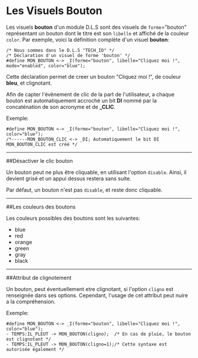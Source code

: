 # Les Visuels Bouton

Les visuels **bouton** d'un module D.L.S sont des visuels de `forme`="bouton" représentant un bouton dont le titre est son `libelle`
et affiché de la couleur `color`.
Par exemple, voici la définition complète d'un visuel **bouton**:

    /* Nous sommes dans le D.L.S "TECH_ID" */
    /* Déclaration d'un visuel de forme 'bouton' */
    #define MON_BOUTON <-> _I(forme="bouton", libelle="Cliquez moi !", mode="enabled", color="blue");

Cette déclaration permet de creer un bouton "Cliquez moi !", de couleur **bleu**, et clignotant.

Afin de capter l'évènement de clic de la part de l'utilisateur,
a chaque bouton est automatiquement accroché un bit **DI** nommé par la concaténation de son acronyme et de **_CLIC**.

Exemple:

    #define MON_BOUTON <-> _I(forme="bouton", libelle="Cliquez moi !", color="blue");
    /*------MON_BOUTON_CLIC <-> _DI; Automatiquement le bit DI MON_BOUTON_CLIC est créé */


---
##Désactiver le clic bouton

Un bouton peut ne plus être cliquable, en utilisant l'option `disable`.
Ainsi, il devient grisé et un appui dessus restera sans suite.

Par défaut, un bouton n'est pas `disable`, et reste donc cliquable.

---
##Les couleurs des boutons

Les couleurs possibles des boutons sont les suivantes:

* blue
* red
* orange
* green
* gray
* black

---
##Attribut de clignotement

Un bouton, peut éventuellement etre clignotant, si l'option `cligno` est renseignée dans ses options.
Cependant, l'usage de cet attribut peut nuire a la compréhension.

Exemple:

    #define MON_BOUTON <-> _I(forme="bouton", libelle="Cliquez moi !", color="blue");
    - TEMPS:IL_PLEUT -> MON_BOUTON(cligno);  /* En cas de pluie, le bouton est clignotant */
    - TEMPS:IL_PLEUT -> MON_BOUTON(cligno=1);/* Cette syntaxe est autorisée également */
